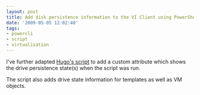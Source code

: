 ```yaml
---
layout: post
title: Add disk persistence information to the VI Client using PowerShell
date: '2009-05-05 12:02:40'
tags:
- powercli
- script
- virtualisation
---
```



I've further adapted [Hugo's script](http://www.peetersonline.nl/index.php/vmware/add-snapshot-information-to-the-vi-client-using-powershell/) to add a custom attribute which shows the drive persistence state(s) when the script was run.

The script also adds drive state information for templates as well as VM objects.

<script src="https://gist.github.com/BenNeise/7215254.js"></script>



